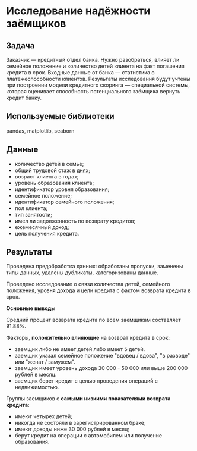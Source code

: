 # Исследование надёжности заёмщиков

## Задача
Заказчик — кредитный отдел банка. Нужно разобраться, влияет ли семейное положение и количество детей клиента на факт погашения кредита в срок. Входные данные от банка — статистика о платёжеспособности клиентов.
Результаты исследования будут учтены при построении модели кредитного скоринга — специальной системы, которая оценивает способность потенциального заёмщика вернуть кредит банку.

## Используемые библиотеки
pandas, matplotlib, seaborn

## Данные
- количество детей в семье;
- общий трудовой стаж в днях;
- возраст клиента в годах;
- уровень образования клиента;
- идентификатор уровня образования;
- семейное положение;
- идентификатор семейного положения;
- пол клиента;
- тип занятости;
- имел ли задолженность по возврату кредитов;
- ежемесячный доход;
- цель получения кредита.

## Результаты

Проведена предобработка данных: обработаны пропуски, заменены типы данных, удалены дубликаты, категоризованы данные. 

Проведено исследование о связи количества детей, семейного положения, уровня дохода и цели кредита с фактом возврата кредита в срок.

**Основные выводы**

Средний процент возврата кредита по всем заемщикам составляет 91.88%.

Факторы, **положительно влияющие** на возврат кредита в срок: 
 - заемщик либо не имеет детей либо имеет 5 детей.
 - заемщик указал семейное положение "вдовец / вдова", "в разводе" или "женат / замужем".
 - заемщик имеет уровень дохода 30 000 - 50 000 или выше 200 000 рублей в месяц.
 - заемщик берет кредит с целью проведения операций с недвижимостью.

Группы заемщиков с **самыми низкими показателями возврата кредита**:
 - имеют четырех детей;
 - никогда не состояли в зарегистрированном браке;
 - имеют доходы ниже 30 000 рублей в месяц;
 - берут кредит на операции с автомобилем или получение образования.
